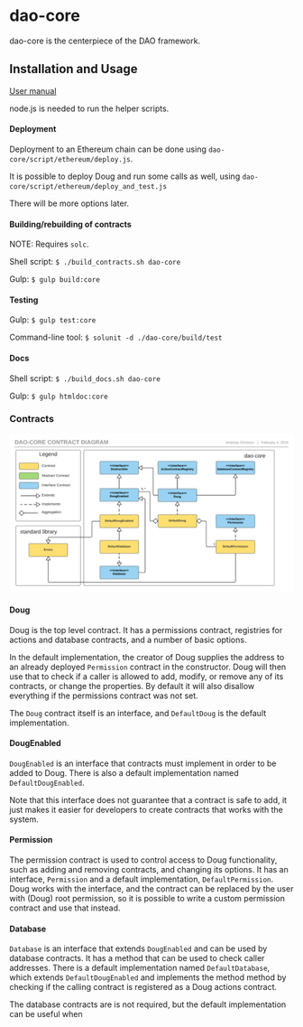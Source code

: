 # dao-core

dao-core is the centerpiece of the DAO framework.

## Installation and Usage

[User manual](https://github.com/smartcontractproduction/dao/blob/master/docs/Manual.md)

node.js is needed to run the helper scripts.

#### Deployment

Deployment to an Ethereum chain can be done using `dao-core/script/ethereum/deploy.js`.

It is possible to deploy Doug and run some calls as well, using `dao-core/script/ethereum/deploy_and_test.js`
 
There will be more options later.

#### Building/rebuilding of contracts

NOTE: Requires `solc`.

Shell script: `$ ./build_contracts.sh dao-core`

Gulp: `$ gulp build:core`

#### Testing

Gulp: `$ gulp test:core` 

Command-line tool: `$ solunit -d ./dao-core/build/test`

#### Docs

Shell script: `$ ./build_docs.sh dao-core`

Gulp: `$ gulp htmldoc:core`

### Contracts

![DaoCoreContracts](../docs/images/dao-core-contracts.png)

#### Doug

Doug is the top level contract. It has a permissions contract, registries for actions and database contracts, and a number of basic options.

In the default implementation, the creator of Doug supplies the address to an already deployed `Permission` contract in the constructor. Doug will then use that to check if a caller is allowed to add, modify, or remove any of its contracts, or change the properties. By default it will also disallow everything if the permissions contract was not set.

The `Doug` contract itself is an interface, and `DefaultDoug` is the default implementation. 

#### DougEnabled

`DougEnabled` is an interface that contracts must implement in order to be added to Doug. There is also a default implementation named `DefaultDougEnabled`.
 
Note that this interface does not guarantee that a contract is safe to add, it just makes it easier for developers to create contracts that works with the system.

#### Permission

The permission contract is used to control access to Doug functionality, such as adding and removing contracts, and changing its options. It has an interface, `Permission` and a default implementation, `DefaultPermission`. Doug works with the interface, and the contract can be replaced by the user with (Doug) root permission, so it is possible to write a custom permission contract and use that instead.

#### Database

`Database` is an interface that extends `DougEnabled` and can be used by database contracts. It has a method that can be used to check caller addresses. There is a default implementation named `DefaultDatabase`, which extends `DefaultDougEnabled` and implements the method method by checking if the calling contract is registered as a Doug actions contract. 

The database contracts are is not required, but the default implementation can be useful when 